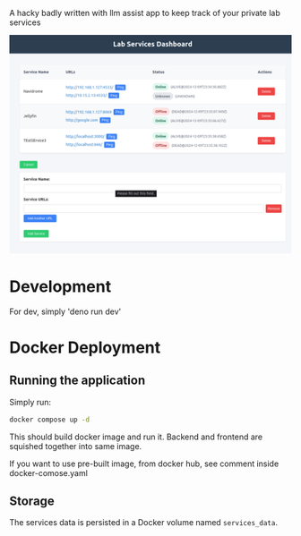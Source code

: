 A hacky badly written with llm assist app to keep track of your private lab services

![shot.png](shot.png)

# Development
For dev, simply 'deno run dev'

# Docker Deployment
## Running the application
Simply run:
```bash
docker compose up -d
```
This should build docker image and run it.
Backend and frontend are squished together into same image.

If you want to use pre-built image, from docker hub, see comment inside docker-comose.yaml

## Storage
The services data is persisted in a Docker volume named `services_data`.
